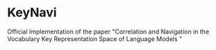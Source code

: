 # KeyNavi
Official Implementation of the paper "Correlation and Navigation in the Vocabulary Key Representation Space of Language Models "
